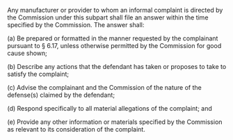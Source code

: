 Any manufacturer or provider to whom an informal complaint is directed by the Commission under this subpart shall file an answer within the time specified by the Commission. The answer shall:

(a) Be prepared or formatted in the manner requested by the complainant pursuant to § 6.17, unless otherwise permitted by the Commission for good cause shown;

(b) Describe any actions that the defendant has taken or proposes to take to satisfy the complaint;

(c) Advise the complainant and the Commission of the nature of the defense(s) claimed by the defendant;

(d) Respond specifically to all material allegations of the complaint; and

(e) Provide any other information or materials specified by the Commission as relevant to its consideration of the complaint.

